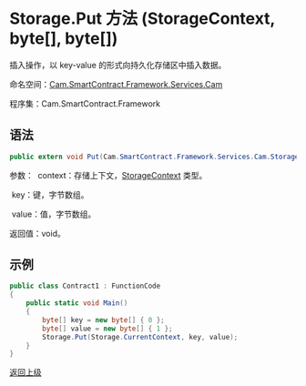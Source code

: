 # Storage.Put 方法 (StorageContext, byte[], byte[])

插入操作，以 key-value 的形式向持久化存储区中插入数据。

命名空间：[Cam.SmartContract.Framework.Services.Cam](../../Cam.md)

程序集：Cam.SmartContract.Framework

## 语法

```c#
public extern void Put(Cam.SmartContract.Framework.Services.Cam.StorageContext context, byte[] key, byte[] value)
```

参数：
​	context：存储上下文，[StorageContext](../StorageContext.md) 类型。

​	key：键，字节数组。

​	value：值，字节数组。

返回值：void。

## 示例

```c#
public class Contract1 : FunctionCode
{
    public static void Main()
    {
        byte[] key = new byte[] { 0 };
        byte[] value = new byte[] { 1 };
        Storage.Put(Storage.CurrentContext, key, value);
    }
}
```



[返回上级](../Storage.md)
